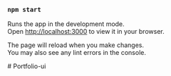
### `npm start`

Runs the app in the development mode.\
Open [http://localhost:3000](http://localhost:3000) to view it in your browser.

The page will reload when you make changes.\
You may also see any lint errors in the console.

<!-- https://web.programming-hero.com/update-1/video/update-1-72-8-connect-mongodb-and-load-services-from-database --># Portfolio-ui

